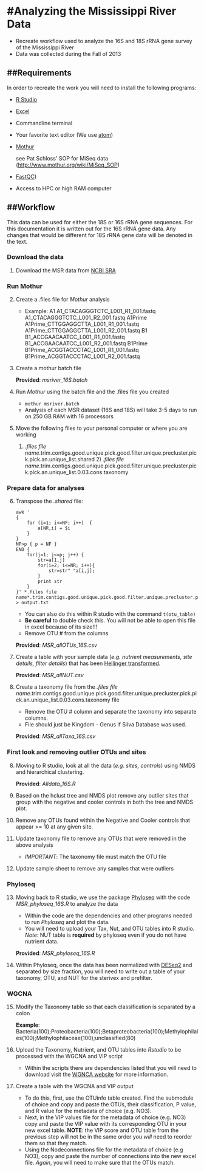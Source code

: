 #Analyzing the Mississippi River Data
======================================

* Recreate workflow used to analyze the 16S and 18S rRNA gene survey of the Mississippi River
* Data was collected during the Fall of 2013

##Requirements
--------------

In order to recreate the work you will need to install the following programs:
* [R Studio](https://www.rstudio.com/)
* [Excel](https://office.live.com/start/Excel.aspx)
* Commandline terminal
* Your favorite text editor (We use [atom](https://atom.io/))
* [Mothur](http://www.mothur.org/)

    see Pat Schloss' SOP for MiSeq data (http://www.mothur.org/wiki/MiSeq_SOP)
* [FastQC](http://www.bioinformatics.babraham.ac.uk/projects/fastqc/))
* Access to HPC or high RAM computer

##Workflow
----------

This data can be used for either the 18S or 16S rRNA gene sequences. For this documentation it is written out for the 16S rRNA gene data. Any changes that would be different for 18S rRNA gene data will be denoted in the text.
### Download the data
1. Download the MSR data from [NCBI SRA](http://www.ncbi.nlm.nih.gov/sra)
### Run Mothur
2. Create a .files file for *Mothur* analysis

    *  Example:
        A1	A1_CTACAGGGTCTC_L001_R1_001.fastq	A1_CTACAGGGTCTC_L001_R2_001.fastq
        A1Prime	A1Prime_CTTGGAGGCTTA_L001_R1_001.fastq	A1Prime_CTTGGAGGCTTA_L001_R2_001.fastq
        B1	B1_ACCGAACAATCC_L001_R1_001.fastq	B1_ACCGAACAATCC_L001_R2_001.fastq
        B1Prime	B1Prime_ACGGTACCCTAC_L001_R1_001.fastq	B1Prime_ACGGTACCCTAC_L001_R2_001.fastq
3. Create a mothur batch file

    **Provided**: *msriver_16S.batch*
4. Run *Mothur* using the batch file and the .files file you created

    *  `mothur msriver.batch`
    *  Analysis of each MSR dataset (16S and 18S) will take 3-5 days to run on 250 GB RAM with 16 processors
5. Move the following files to your personal computer or where you are working

    1) *.files file name*.trim.contigs.good.unique.pick.good.filter.unique.precluster.pick.pick.an.unique_list.shared 2) *.files file name*.trim.contigs.good.unique.pick.good.filter.unique.precluster.pick.pick.an.unique_list.0.03.cons.taxonomy
### Prepare data for analyses
6. Transpose the *.shared* file:

    ```
    awk '
    {
        for (i=1; i<=NF; i++)  {
            a[NR,i] = $i
        }
    }
    NF>p { p = NF }
    END {   
        for(j=1; j<=p; j++) {
            str=a[1,j]
            for(i=2; i<=NR; i++){
                str=str" "a[i,j];
            }
            print str
        }
    }' *.files file name*.trim.contigs.good.unique.pick.good.filter.unique.precluster.pick.pick.an.unique_list.shared > output.txt
    ```
    *  You can also do this within R studio with the command `t(otu_table)`
    *  **Be careful** to double check this. You will not be able to open this file in excel because of its size!!!
    *  Remove OTU # from the columns

    **Provided**: *MSR_allOTUs_16S.csv*
7. Create a table with your sample data (*e.g. nutrient measurements, site details, filter details*) that has been [Hellinger transformed](http://cc.oulu.fi/~jarioksa/softhelp/vegan/html/decostand.html).

    **Provided**: *MSR_allNUT.csv*
8. Create a taxonomy file from the *.files file name*.trim.contigs.good.unique.pick.good.filter.unique.precluster.pick.pick.an.unique_list.0.03.cons.taxonomy file
    *  Remove the OTU # column and separate the taxonomy into separate columns.
    *  File should just be Kingdom - Genus if Silva Database was used.

    **Provided**: *MSR_allTaxa_16S.csv*
### First look and removing outlier OTUs and sites
8. Moving to R studio, look at all the data (*e.g. sites, controls*) using NMDS and hierarchical clustering.

    **Provided**: *Alldata_16S.R*
9. Based on the hclust tree  and NMDS plot remove any outlier sites that group with the negative and cooler controls in both the tree and NMDS plot.
10. Remove any OTUs  found within the Negative and Cooler controls that appear >= 10 at any given site.
11. Update taxonomy file to remove any OTUs that were removed in the above analysis

    *  *IMPORTANT*: The taxonomy file must match the OTU file
12. Update sample sheet to remove any samples that were outliers
### Phyloseq
13. Moving back to R studio, we use the package [Phyloseq](https://joey711.github.io/phyloseq/) with the code *MSR_phyloseq_16S.R* to analyze the data

    *  Within the code are the dependencies and other programs needed to run *Phyloseq* and plot the data.
    *  You will need to upload your Tax, Nut, and OTU tables into R studio. *Note*: NUT table is **required** by phyloseq even if you do not have nutrient data.

    **Provided**: *MSR_phyloseq_16S.R*
14. Within Phyloseq, once the data has been normalized with [DESeq2](http://bioconductor.org/packages/release/bioc/html/DESeq2.html) and separated by size fraction, you will need to write out a table of your taxonomy, OTU, and NUT for the sterivex and prefilter.
### WGCNA
15. Modify the Taxonomy table so that each classification is separated by a colon

    **Example**: Bacteria(100);Proteobacteria(100);Betaproteobacteria(100);Methylophilales(100);Methylophilaceae(100);unclassified(80)
16. Upload the Taxonomy, Nutrient, and OTU tables into *Rstudio* to be processed with the WGCNA and VIP script

    *  Within the scripts there are dependencies listed that you will need to download visit the [WGNCA website](https://labs.genetics.ucla.edu/horvath/CoexpressionNetwork/Rpackages/WGCNA/) for more information.
17. Create a table with the WGCNA and VIP output

    *  To do this, first, use the OTUinfo table created. Find the submodule of choice and copy and paste the OTUs, their classification, P value, and R value for the metadata of choice (e.g. NO3).
    *  Next, in the VIP values file for the metadata of choice (e.g. NO3) copy and paste the VIP value with its corresponding OTU in your new excel table. **NOTE**: the VIP score and OTU table from the previous step will not be in the same order you *will* need to reorder them so that they match.
    *  Using the Nodeconnections file for the metadata of choice (e.g NO3), copy and paste the number of connections into the new excel file. *Again*, you will need to make sure that the OTUs match.
